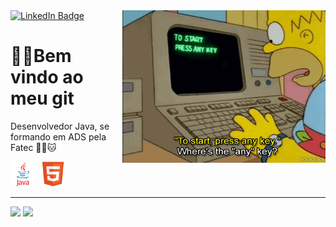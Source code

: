 <img src="giphy.gif" width= "325px" align = "right">
<div id="badgets">
<a href = "https://github.com/henrique1023">
    <img src="https://img.shields.io/badge/LinkedIn-blue?style=for-the-badge&logo=linkedin&logoColor=white" alt="LinkedIn Badge"/>
  </a>
</div>

# 🐱‍👤Bem vindo ao meu git
Desenvolvedor Java, se formando em ADS pela Fatec 🐱‍👤🐱‍ 

<div>
  <img src="https://github.com/devicons/devicon/blob/master/icons/java/java-original-wordmark.svg" title="Java" alt="Java" width="40" height="40"/>&nbsp;
  <img src="https://github.com/devicons/devicon/blob/master/icons/html5/html5-original.svg" title="HTML5" alt="HTML" width="40" height="40"/>&nbsp;
</div>

---

<div align = "left">
<img height = "200em" src="https://github-readme-stats.vercel.app/api/top-langs/?username=henrique1023&show_icons=true&theme=bear&count_private=true"/>
<img height = "200em" src="https://github-readme-stats.vercel.app/api?username=henrique1023&show_icons=true&show_icons=true&theme=bear&count_private=true" />
</div>
